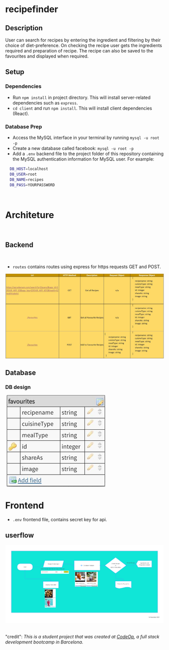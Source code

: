 # recipefinder

## Description

User can search for recipes by entering the ingredient and filtering by their choice of diet-preference. On checking the recipe user gets the ingredients required and preparation of recipe. The recipe can also be saved to the favourites and displayed when required.

## Setup

### Dependencies

- Run `npm install` in project directory. This will install server-related dependencies such as `express`.
- `cd client` and run `npm install`. This will install client dependencies (React).

### Database Prep

- Access the MySQL interface in your terminal by running `mysql -u root -p`
- Create a new database called facebook: `mysql -u root -p`
- Add a `.env` backend file to the project folder of this repository containing the MySQL authentication information for MySQL user. For example:

```bash
  DB_HOST=localhost
  DB_USER=root
  DB_NAME=recipes
  DB_PASS=YOURPASSWORD
```

​

# Architeture

​

## Backend

​

- `routes` contains routes using express for https requests GET and POST.

![Backend](/pictures/api.jpg)

## Database

### DB design

​
![database.jpg](/pictures/database.jpg)
​

# Frontend

- `.env` frontend file, contains secret key for api.

## userflow

![User_Flow.png](/pictures/User_Flow.png)
​
​

"credit":
_This is a student project that was created at [CodeOp](http://codeop.tech), a full stack development bootcamp in Barcelona._
